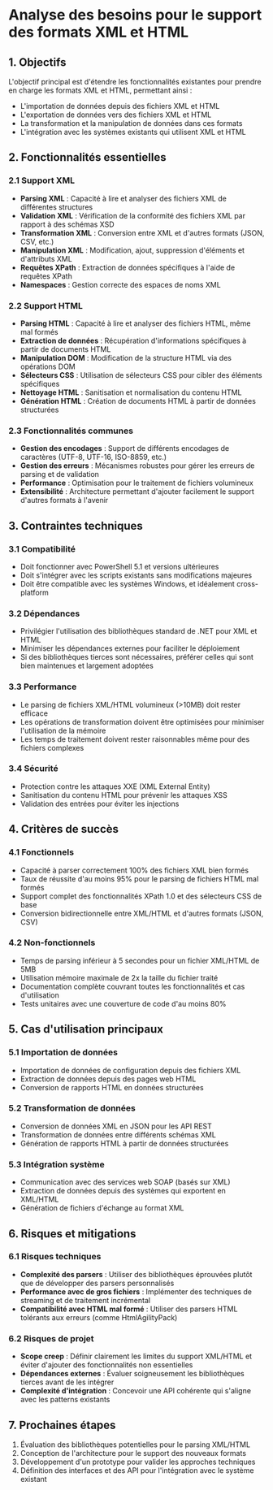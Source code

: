 # Analyse des besoins pour le support des formats XML et HTML

## 1. Objectifs

L'objectif principal est d'étendre les fonctionnalités existantes pour prendre en charge les formats XML et HTML, permettant ainsi :
- L'importation de données depuis des fichiers XML et HTML
- L'exportation de données vers des fichiers XML et HTML
- La transformation et la manipulation de données dans ces formats
- L'intégration avec les systèmes existants qui utilisent XML et HTML

## 2. Fonctionnalités essentielles

### 2.1 Support XML
- **Parsing XML** : Capacité à lire et analyser des fichiers XML de différentes structures
- **Validation XML** : Vérification de la conformité des fichiers XML par rapport à des schémas XSD
- **Transformation XML** : Conversion entre XML et d'autres formats (JSON, CSV, etc.)
- **Manipulation XML** : Modification, ajout, suppression d'éléments et d'attributs XML
- **Requêtes XPath** : Extraction de données spécifiques à l'aide de requêtes XPath
- **Namespaces** : Gestion correcte des espaces de noms XML

### 2.2 Support HTML
- **Parsing HTML** : Capacité à lire et analyser des fichiers HTML, même mal formés
- **Extraction de données** : Récupération d'informations spécifiques à partir de documents HTML
- **Manipulation DOM** : Modification de la structure HTML via des opérations DOM
- **Sélecteurs CSS** : Utilisation de sélecteurs CSS pour cibler des éléments spécifiques
- **Nettoyage HTML** : Sanitisation et normalisation du contenu HTML
- **Génération HTML** : Création de documents HTML à partir de données structurées

### 2.3 Fonctionnalités communes
- **Gestion des encodages** : Support de différents encodages de caractères (UTF-8, UTF-16, ISO-8859, etc.)
- **Gestion des erreurs** : Mécanismes robustes pour gérer les erreurs de parsing et de validation
- **Performance** : Optimisation pour le traitement de fichiers volumineux
- **Extensibilité** : Architecture permettant d'ajouter facilement le support d'autres formats à l'avenir

## 3. Contraintes techniques

### 3.1 Compatibilité
- Doit fonctionner avec PowerShell 5.1 et versions ultérieures
- Doit s'intégrer avec les scripts existants sans modifications majeures
- Doit être compatible avec les systèmes Windows, et idéalement cross-platform

### 3.2 Dépendances
- Privilégier l'utilisation des bibliothèques standard de .NET pour XML et HTML
- Minimiser les dépendances externes pour faciliter le déploiement
- Si des bibliothèques tierces sont nécessaires, préférer celles qui sont bien maintenues et largement adoptées

### 3.3 Performance
- Le parsing de fichiers XML/HTML volumineux (>10MB) doit rester efficace
- Les opérations de transformation doivent être optimisées pour minimiser l'utilisation de la mémoire
- Les temps de traitement doivent rester raisonnables même pour des fichiers complexes

### 3.4 Sécurité
- Protection contre les attaques XXE (XML External Entity)
- Sanitisation du contenu HTML pour prévenir les attaques XSS
- Validation des entrées pour éviter les injections

## 4. Critères de succès

### 4.1 Fonctionnels
- Capacité à parser correctement 100% des fichiers XML bien formés
- Taux de réussite d'au moins 95% pour le parsing de fichiers HTML mal formés
- Support complet des fonctionnalités XPath 1.0 et des sélecteurs CSS de base
- Conversion bidirectionnelle entre XML/HTML et d'autres formats (JSON, CSV)

### 4.2 Non-fonctionnels
- Temps de parsing inférieur à 5 secondes pour un fichier XML/HTML de 5MB
- Utilisation mémoire maximale de 2x la taille du fichier traité
- Documentation complète couvrant toutes les fonctionnalités et cas d'utilisation
- Tests unitaires avec une couverture de code d'au moins 80%

## 5. Cas d'utilisation principaux

### 5.1 Importation de données
- Importation de données de configuration depuis des fichiers XML
- Extraction de données depuis des pages web HTML
- Conversion de rapports HTML en données structurées

### 5.2 Transformation de données
- Conversion de données XML en JSON pour les API REST
- Transformation de données entre différents schémas XML
- Génération de rapports HTML à partir de données structurées

### 5.3 Intégration système
- Communication avec des services web SOAP (basés sur XML)
- Extraction de données depuis des systèmes qui exportent en XML/HTML
- Génération de fichiers d'échange au format XML

## 6. Risques et mitigations

### 6.1 Risques techniques
- **Complexité des parsers** : Utiliser des bibliothèques éprouvées plutôt que de développer des parsers personnalisés
- **Performance avec de gros fichiers** : Implémenter des techniques de streaming et de traitement incrémental
- **Compatibilité avec HTML mal formé** : Utiliser des parsers HTML tolérants aux erreurs (comme HtmlAgilityPack)

### 6.2 Risques de projet
- **Scope creep** : Définir clairement les limites du support XML/HTML et éviter d'ajouter des fonctionnalités non essentielles
- **Dépendances externes** : Évaluer soigneusement les bibliothèques tierces avant de les intégrer
- **Complexité d'intégration** : Concevoir une API cohérente qui s'aligne avec les patterns existants

## 7. Prochaines étapes

1. Évaluation des bibliothèques potentielles pour le parsing XML/HTML
2. Conception de l'architecture pour le support des nouveaux formats
3. Développement d'un prototype pour valider les approches techniques
4. Définition des interfaces et des API pour l'intégration avec le système existant
